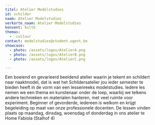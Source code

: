```yaml
---
titel: Atelier Modelstudies
id: schilder
naam: Atelier Modelstudies
verkorte_naam: Atelier Modelstudies
konvent: kultk
themas:
  -  cultuur
contact: modelstudies@student.ugent.be
showcase:
  - photo: /assets/logos/AtelierA.png
  - photo: /assets/logos/AtelierB.png
  - photo: /assets/logos/AtelierC.png

---
```

Een boeiend en gevarieerd beeldend atelier waarin je tekent en schildert naar naaktmodel, dat is wat het Schildersatelier jou ieder semester te bieden heeft in de vorm van een lessenreeks modelstudies. Iedere les nemen we een thema en kunstenaar onder de loep, waarbij we telkens andere technieken en materialen hanteren, met veel ruimte voor experiment. Beginner of gevorderde, iedereen is welkom en krijgt begeleiding op maat van onze professionele docenten. De lessen vinden plaats op maandag, dinsdag, woensdag of donderdag in ons atelier te Home Fabiola (Stalhof 4)
